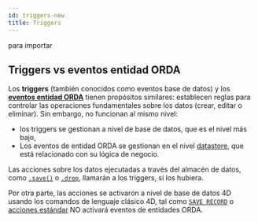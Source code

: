 ```yaml
---
id: triggers-new
title: Triggers
---
```


para importar

<!-- REF triggers.vs-events.Desc -->

## Triggers vs eventos entidad ORDA

Los **triggers** (también conocidos como eventos base de datos) y los [**eventos entidad ORDA**](../ORDA/orda-events.md) tienen propósitos similares: establecen reglas para controlar las operaciones fundamentales sobre los datos (crear, editar o eliminar). Sin embargo, no funcionan al mismo nivel:

- los triggers se gestionan a nivel de base de datos, que es el nivel más bajo,
- Los eventos de entidad ORDA se gestionan en el nivel [datastore](../ORDA/dsMapping.md#datastore), que está relacionado con su lógica de negocio.

Las acciones sobre los datos ejecutadas a través del almacén de datos, como [`.save()`](../API/EntityClass.md#save) o [`.drop`](../API/EntityClass.md#drop), llamarán a los triggers, si los hubiera.

Por otra parte, las acciones se activaron a nivel de base de datos 4D usando los comandos de lenguaje clásico 4D, tal como [`SAVE RECORD`](../commands/save-record) o [acciones estándar](https://doc.4d.com/4Dv20/4D/20.2/Standard-actions.300-6750239.en.html#3371159) NO activará eventos de entidades ORDA.

<!-- END REF -->
